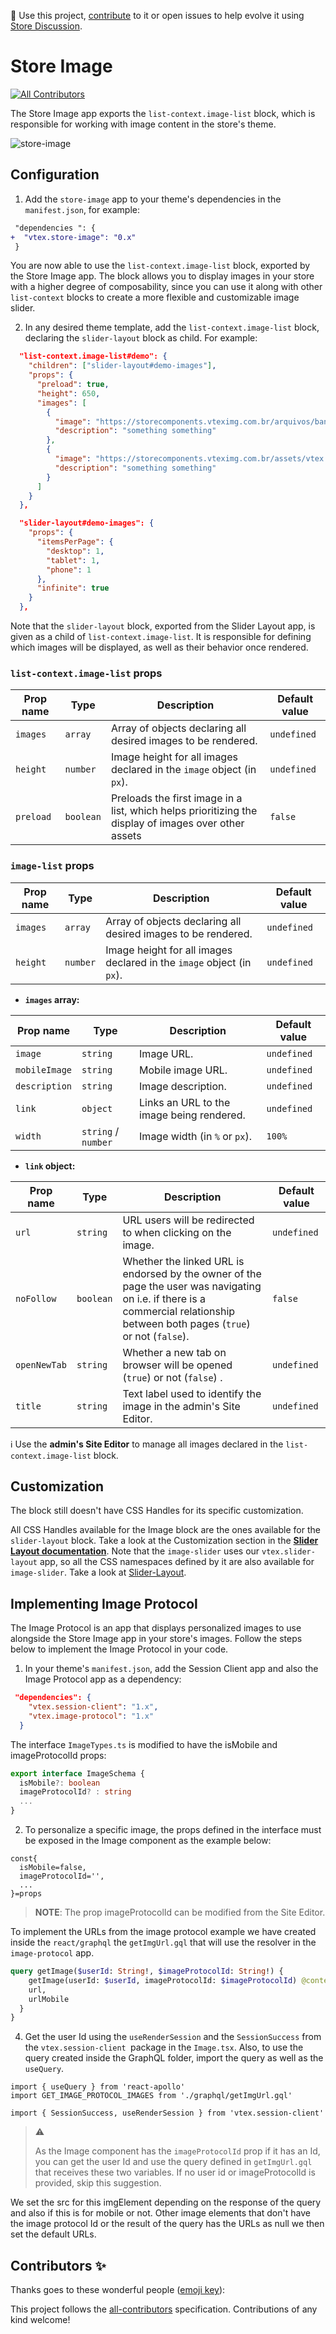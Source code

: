 📢 Use this project, [contribute](https://github.com/vtex-apps/store-image) to it or open issues to help evolve it using [Store Discussion](https://github.com/vtex-apps/store-discussion).

# Store Image

<!-- ALL-CONTRIBUTORS-BADGE:START - Do not remove or modify this section -->

[![All Contributors](https://img.shields.io/badge/all_contributors-0-orange.svg?style=flat-square)](#contributors-)

<!-- ALL-CONTRIBUTORS-BADGE:END -->

The Store Image app exports the `list-context.image-list` block, which is responsible for working with image content in the store's theme.

![store-image](https://user-images.githubusercontent.com/52087100/78939489-a3c69f00-7a8a-11ea-8c66-7475f1a3f69e.png)

## Configuration

1. Add the `store-image` app to your theme's dependencies in the `manifest.json`, for example:

```diff
 "dependencies ": {
+  "vtex.store-image": "0.x"
 }
```

You are now able to use the `list-context.image-list` block, exported by the Store Image app. The block allows you to display images in your store with a higher degree of composability, since you can use it along with other `list-context` blocks to create a more flexible and customizable image slider.

2. In any desired theme template, add the `list-context.image-list` block, declaring the `slider-layout` block as child. For example:

```json
  "list-context.image-list#demo": {
    "children": ["slider-layout#demo-images"],
    "props": {
      "preload": true,
      "height": 650,
      "images": [
        {
          "image": "https://storecomponents.vteximg.com.br/arquivos/banner-infocard2.png",
          "description": "something something"
        },
        {
          "image": "https://storecomponents.vteximg.com.br/assets/vtex.file-manager-graphql/images/Group%207%20(1)%20(1)%20(1)%20(1)%20(1)___c6b3ed853fb16a08b265753b50e0c57a.png",
          "description": "something something"
        }
      ]
    }
  },

  "slider-layout#demo-images": {
    "props": {
      "itemsPerPage": {
        "desktop": 1,
        "tablet": 1,
        "phone": 1
      },
      "infinite": true
    }
  },
```

Note that the `slider-layout` block, exported from the Slider Layout app, is given as a child of `list-context.image-list`. It is responsible for defining which images will be displayed, as well as their behavior once rendered.

### `list-context.image-list` props

| Prop name | Type     | Description                                                   | Default value |
| --------- | -------- | ------------------------------------------------------------- | ------------- |
| `images`  | `array`  | Array of objects declaring all desired images to be rendered. | `undefined`   |
| `height`  | `number` | Image height for all images declared in the `image` object (in `px`).   | `undefined`   |
| `preload`  | `boolean` | Preloads the first image in a list, which helps prioritizing the display of images over other assets | `false`   |

### `image-list` props

| Prop name | Type     | Description                                                   | Default value |
| --------- | -------- | ------------------------------------------------------------- | ------------- |
| `images`  | `array`  | Array of objects declaring all desired images to be rendered. | `undefined`   |
| `height`  | `number` | Image height for all images declared in the `image` object (in `px`).   | `undefined`   |

- **`images` array:**

| Prop name     | Type     | Description                               | Default value |
| ------------- | -------- | ----------------------------------------- | ------------- |
| `image`       | `string` | Image URL.                                | `undefined`   |
| `mobileImage` | `string` | Mobile image URL.                         | `undefined`   |
| `description` | `string` | Image description.                        | `undefined`   |
| `link`        | `object` | Links an URL to the image being rendered. | `undefined`   |
| `width` | `string` / `number` | Image width (in `%` or `px`). | `100%` |

- **`link` object:**

| Prop name    | Type      | Description                                                                                                                                                                     | Default value |
| ------------ | --------- | ------------------------------------------------------------------------------------------------------------------------------------------------------------------------------- | ------------- |
| `url`        | `string`  | URL users will be redirected to when clicking on the image.                                                                                                                     | `undefined`   |
| `noFollow`   | `boolean` | Whether the linked URL is endorsed by the owner of the page the user was navigating on i.e. if there is a commercial relationship between both pages (`true`) or not (`false`). | `false`       |
| `openNewTab` | `string`  | Whether a new tab on browser will be opened (`true`) or not (`false`) .                                                                                                         | `undefined`   |
| `title`      | `string`  | Text label used to identify the image in the admin's Site Editor.                                                                                                               | `undefined`   |

:information_source: Use the **admin's Site Editor** to manage all images declared in the `list-context.image-list` block.

## Customization

The block still doesn't have CSS Handles for its specific customization.

All CSS Handles available for the Image block are the ones available for the `slider-layout` block. Take a look at the Customization section in the [**Slider Layout documentation**](https://vtex.io/docs/app/vtex.slider-layout).
Note that the `image-slider` uses our `vtex.slider-layout` app, so all the CSS namespaces defined by it are also available for `image-slider`. Take a look at [Slider-Layout](https://vtex.io/docs/app/vtex.slider-layout).

## Implementing Image Protocol 
The Image Protocol is an app that displays personalized images to use alongside the Store Image app in your store's images. Follow the steps below to implement the Image Protocol in your code.
1. In your theme's `manifest.json`, add the Session Client app and also the Image Protocol app as a dependency:

```json
 "dependencies": {
    "vtex.session-client": "1.x",
    "vtex.image-protocol": "1.x"
  }
```
The interface `ImageTypes.ts` is modified to have the isMobile and imageProtocolId props:

```ts
export interface ImageSchema {
  isMobile?: boolean
  imageProtocolId? : string
  ...
}
```
2. To personalize a specific image, the props defined in the interface must be exposed in the Image component as the example below: 

```tsx
const{
  isMobile=false,
  imageProtocolId='',
  ...
}=props
``` 

>**NOTE**: The prop imageProtocolId can be modified from the Site Editor.

To implement the URLs from the image protocol example we have created inside the `react/graphql` the `getImgUrl.gql` that will use the resolver in the `image-protocol` app.

```graphql
query getImage($userId: String!, $imageProtocolId: String!) {
    getImage(userId: $userId, imageProtocolId: $imageProtocolId) @context(provider: "vtex.image-protocol"){
    url,
    urlMobile
  }
}
```

4. Get the user Id using the `useRenderSession` and the `SessionSuccess` from the `vtex.session-client `package in the `Image.tsx`. Also, to use the query created inside the GraphQL folder, import the query as well as the `useQuery`.

```tsx
import { useQuery } from 'react-apollo'
import GET_IMAGE_PROTOCOL_IMAGES from './graphql/getImgUrl.gql'

import { SessionSuccess, useRenderSession } from 'vtex.session-client'
```

> ⚠️
> 
> As the Image component has the `imageProtocolId` prop if it has an Id, you can get the user Id and use the query defined in `getImgUrl.gql` that receives these two variables. If no user id or imageProtocolId is provided, skip this suggestion.

We set the src for this imgElement depending on the response of the query and also if this is for mobile or not. Other image elements that don't have the image protocol Id or the result of the query has the URLs as null we then set the default URLs.

## Contributors ✨

Thanks goes to these wonderful people ([emoji key](https://allcontributors.org/docs/en/emoji-key)):

<!-- ALL-CONTRIBUTORS-LIST:START - Do not remove or modify this section -->
<!-- prettier-ignore-start -->
<!-- markdownlint-disable -->
<!-- markdownlint-enable -->
<!-- prettier-ignore-end -->

<!-- ALL-CONTRIBUTORS-LIST:END -->

This project follows the [all-contributors](https://github.com/all-contributors/all-contributors) specification. Contributions of any kind welcome!
